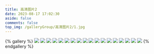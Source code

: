 ```yaml
---
title: 高清图片2
date: 2023-08-17 17:02:30 
aside: false 
comments: false
top_img: /galleryGroup/高清图片2/1.jpg 
---
```

{% gallery %} 
![](/galleryGroup/高清图片2/1.jpg) 
![](/galleryGroup/高清图片2/10.jpg) 
![](/galleryGroup/高清图片2/11.jpg) 
![](/galleryGroup/高清图片2/12.jpg) 
![](/galleryGroup/高清图片2/13.jpg) 
![](/galleryGroup/高清图片2/14.jpg) 
![](/galleryGroup/高清图片2/15.jpg) 
![](/galleryGroup/高清图片2/16.jpg) 
![](/galleryGroup/高清图片2/17.jpg) 
![](/galleryGroup/高清图片2/18.jpg) 
![](/galleryGroup/高清图片2/19.jpg) 
![](/galleryGroup/高清图片2/2.jpg) 
![](/galleryGroup/高清图片2/3.jpg) 
![](/galleryGroup/高清图片2/4.jpg) 
![](/galleryGroup/高清图片2/5.jpg) 
![](/galleryGroup/高清图片2/7.jpg) 
![](/galleryGroup/高清图片2/8.jpg) 
![](/galleryGroup/高清图片2/9.jpg) 
{% endgallery %} 

